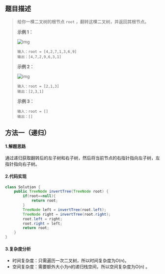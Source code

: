## 题目描述 
>  给你一棵二叉树的根节点 `root` ，翻转这棵二叉树，并返回其根节点。
>
>   
>
>  **示例 1：**
>
>  ![img](https://assets.leetcode.com/uploads/2021/03/14/invert1-tree.jpg)
>
>  ```
>  输入：root = [4,2,7,1,3,6,9]
>  输出：[4,7,2,9,6,3,1]
>  ```
>
>  **示例 2：**
>
>  ![img](https://assets.leetcode.com/uploads/2021/03/14/invert2-tree.jpg)
>
>  ```
>  输入：root = [2,1,3]
>  输出：[2,3,1]
>  ```
>
>  **示例 3：**
>
>  ```
>  输入：root = []
>  输出：[]
>  ```


## 方法一（递归）
#### 1.解题思路
通过递归获取翻转后的左子树和右子树，然后将当前节点的右指针指向左子树，左指针指向右子树。

#### 2.代码实现
```java
class Solution {
    public TreeNode invertTree(TreeNode root) {
        if(root==null){
            return root;
        }
        TreeNode left = invertTree(root.left);
        TreeNode right = invertTree(root.right);
        root.left = right;
        root.right = left;
        return root;
    }
}
```
#### 3.复杂度分析

- 时间复杂度：只需遍历一次二叉树，所以时间复杂度为O(n)。
- 空间复杂度：需要额外大小为n的递归栈空间，所以空间复杂度为O(n) 。

